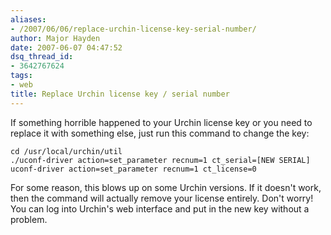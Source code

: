 ```yaml
---
aliases:
- /2007/06/06/replace-urchin-license-key-serial-number/
author: Major Hayden
date: 2007-06-07 04:47:52
dsq_thread_id:
- 3642767624
tags:
- web
title: Replace Urchin license key / serial number
---
```


If something horrible happened to your Urchin license key or you need to replace it with something else, just run this command to change the key:

```
cd /usr/local/urchin/util
./uconf-driver action=set_parameter recnum=1 ct_serial=[NEW SERIAL] uconf-driver action=set_parameter recnum=1 ct_license=0
```

For some reason, this blows up on some Urchin versions. If it doesn't work, then the command will actually remove your license entirely. Don't worry! You can log into Urchin's web interface and put in the new key without a problem.